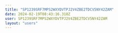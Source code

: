 ```yaml
---
title: "SP1239SRF7MPS2WXYDVTPJ2V4ZBE2TDCV5NY42ZAM"
date: 2024-02-19T08:43:16.318Z
user: SP1239SRF7MPS2WXYDVTPJ2V4ZBE2TDCV5NY42ZAM
layout: "users"
---
```

    